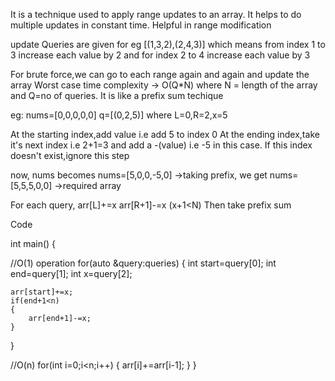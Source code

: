 It is a technique used to apply range updates to an array. It helps to do multiple updates in constant time. Helpful in range modification

update Queries are given for eg  [(1,3,2),(2,4,3)] which means from index 1 to 3 increase each value by 2 and for index 2 to 4 increase each value by 3

For brute force,we can go to each range again and again and update the array
Worst case time complexity -> O(Q*N) where N = length of the array and Q=no of queries. It is like a prefix sum techique

eg:
nums=[0,0,0,0,0]
q=[(0,2,5)] where L=0,R=2,x=5

At the starting index,add value i.e add 5 to index 0
At the ending index,take it's next index i.e 2+1=3 and add a -(value) i.e -5 in this case. If this index doesn't exist,ignore this step

now, nums becomes
nums=[5,0,0,-5,0] ->taking prefix, we get
nums=[5,5,5,0,0] ->required array

For each query,
arr[L]+=x
arr[R+1]-=x (x+1<N)
Then take prefix sum

Code

int main()
{


//O(1) operation
for(auto &query:queries)
{
    int start=query[0];
    int end=query[1];
    int x=query[2];

    arr[start]+=x;
    if(end+1<n)
    {
        arr[end+1]-=x;
    }
}

//O(n)
for(int i=0;i<n;i++)
{
    arr[i]+=arr[i-1];
}
}